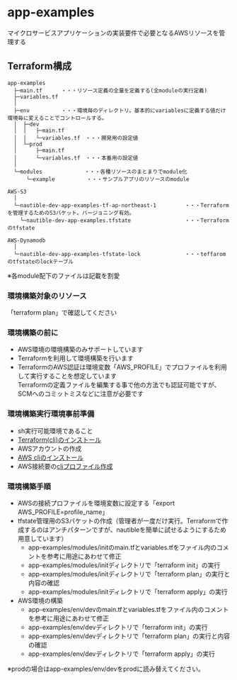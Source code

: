# app-examples

マイクロサービスアプリケーションの実装要件で必要となるAWSリソースを管理する

## Terraform構成

```text
app-examples
  ├─main.tf      ・・・リソース定義の全量を定義する(全moduleの実行定義)
  ├─variables.tf
  │  
  ├─env          ・・・環境毎のディレクトリ。基本的にvariablesに定義する値だけ環境毎に変えることでコントロールする。
  │  ├─dev
  │  │   ├─main.tf
  │  │   └─variables.tf　・・・開発用の設定値
  │  └─prod
  │      ├─main.tf
  │      └─variables.tf　・・・本番用の設定値
  │                                      
  └─modules　　          ・・・各種リソースのまとまりでmodule化
      └─example          ・・・サンプルアプリのリソースのmodule

AWS-S3
  │  
  └─nautible-dev-app-examples-tf-ap-northeast-1         ・・・Terraformを管理するためのS3バケット。バージョニング有効。
    └─nautible-dev-app-examples.tfstate                 ・・・Terraformのtfstate

AWS-Dynamodb
  │  
  └─nautible-dev-app-examples-tfstate-lock              ・・・teffaromのtfstateのlockテーブル
```

※各module配下のファイルは記載を割愛

### 環境構築対象のリソース

「terraform plan」で確認してください

### 環境構築の前に

* AWS環境の環境構築のみサポートしています
* Terraformを利用して環境構築を行います
* TerraformのAWS認証は環境変数「AWS_PROFILE」でプロファイルを利用して実行することを想定しています  
  Terraformの定義ファイルを編集する事で他の方法でも認証可能ですが、SCMへのコミットミスなどに注意が必要です

### 環境構築実行環境事前準備

* sh実行可能環境であること
* [Terraform(cli)のインストール](https://learn.hashicorp.com/tutorials/terraform/install-cli)
* AWSアカウントの作成
* [AWS cliのインストール](https://docs.aws.amazon.com/ja_jp/cli/latest/userguide/cli-chap-install.html)
* AWS接続要の[cliプロファイル作成](https://docs.aws.amazon.com/ja_jp/cli/latest/userguide/cli-configure-profiles.html)

### 環境構築手順

* AWSの接続プロファイルを環境変数に設定する「export AWS_PROFILE=profile_name」
* tfstate管理用のS3バケットの作成（管理者が一度だけ実行。Terraformで作成するのはアンチパターンですが、nautibleを簡単に試せるようにするため用意しています）
  * app-examples/modules/initのmain.tfとvariables.tfをファイル内のコメントを参考に用途にあわせて修正
  * app-examples/modules/initディレクトリで「terraform init」の実行
  * app-examples/modules/initディレクトリで「terraform plan」の実行と内容の確認
  * app-examples/modules/initディレクトリで「terraform apply」の実行
* AWS環境の構築
  * app-examples/env/devのmain.tfとvariables.tfをファイル内のコメントを参考に用途にあわせて修正
  * app-examples/env/devディレクトリで「terraform init」の実行
  * app-examples/env/devディレクトリで「terraform plan」の実行と内容の確認
  * app-examples/env/devディレクトリで「terraform apply」の実行

※prodの場合はapp-examples/env/devをprodに読み替えてください。

